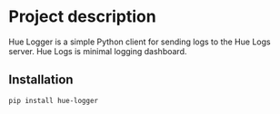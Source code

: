 # Project description
Hue Logger is a simple Python client for sending logs to the Hue Logs server. Hue Logs is minimal logging dashboard.

## Installation
```bash
pip install hue-logger
```

